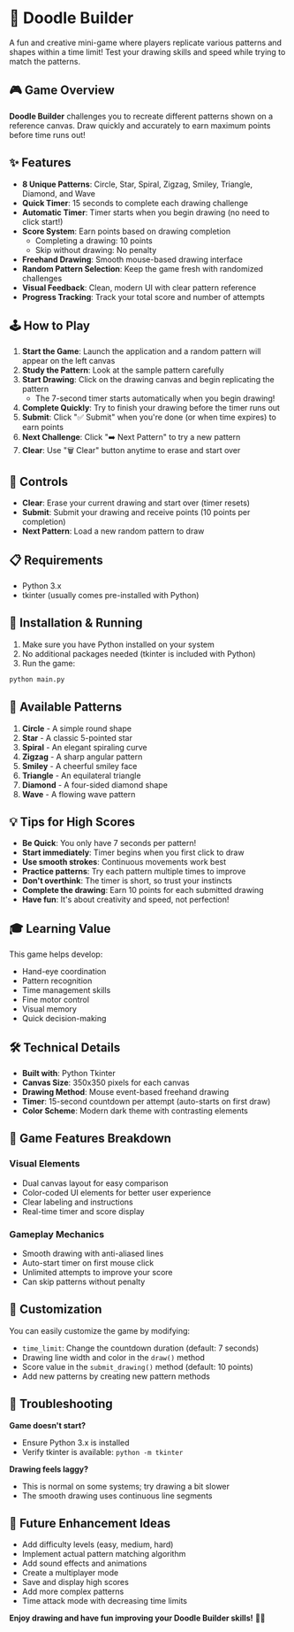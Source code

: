 # 🎨 Doodle Builder

A fun and creative mini-game where players replicate various patterns and shapes within a time limit! Test your drawing skills and speed while trying to match the patterns.

## 🎮 Game Overview

**Doodle Builder** challenges you to recreate different patterns shown on a reference canvas. Draw quickly and accurately to earn maximum points before time runs out!

## ✨ Features

- **8 Unique Patterns**: Circle, Star, Spiral, Zigzag, Smiley, Triangle, Diamond, and Wave
- **Quick Timer**: 15 seconds to complete each drawing challenge
- **Automatic Timer**: Timer starts when you begin drawing (no need to click start!)
- **Score System**: Earn points based on drawing completion
  - Completing a drawing: 10 points
  - Skip without drawing: No penalty
- **Freehand Drawing**: Smooth mouse-based drawing interface
- **Random Pattern Selection**: Keep the game fresh with randomized challenges
- **Visual Feedback**: Clean, modern UI with clear pattern reference
- **Progress Tracking**: Track your total score and number of attempts

## 🕹️ How to Play

1. **Start the Game**: Launch the application and a random pattern will appear on the left canvas
2. **Study the Pattern**: Look at the sample pattern carefully
3. **Start Drawing**: Click on the drawing canvas and begin replicating the pattern
   - The 7-second timer starts automatically when you begin drawing!
4. **Complete Quickly**: Try to finish your drawing before the timer runs out
5. **Submit**: Click "✅ Submit" when you're done (or when time expires) to earn points
6. **Next Challenge**: Click "➡️ Next Pattern" to try a new pattern
7. **Clear**: Use "🗑️ Clear" button anytime to erase and start over

## 🎯 Controls

- **Clear**: Erase your current drawing and start over (timer resets)
- **Submit**: Submit your drawing and receive points (10 points per completion)
- **Next Pattern**: Load a new random pattern to draw

## 📋 Requirements

- Python 3.x
- tkinter (usually comes pre-installed with Python)

## 🚀 Installation & Running

1. Make sure you have Python installed on your system
2. No additional packages needed (tkinter is included with Python)
3. Run the game:

```bash
python main.py
```

## 🎨 Available Patterns

1. **Circle** - A simple round shape
2. **Star** - A classic 5-pointed star
3. **Spiral** - An elegant spiraling curve
4. **Zigzag** - A sharp angular pattern
5. **Smiley** - A cheerful smiley face
6. **Triangle** - An equilateral triangle
7. **Diamond** - A four-sided diamond shape
8. **Wave** - A flowing wave pattern

## 💡 Tips for High Scores

- **Be Quick**: You only have 7 seconds per pattern!
- **Start immediately**: Timer begins when you first click to draw
- **Use smooth strokes**: Continuous movements work best
- **Practice patterns**: Try each pattern multiple times to improve
- **Don't overthink**: The timer is short, so trust your instincts
- **Complete the drawing**: Earn 10 points for each submitted drawing
- **Have fun**: It's about creativity and speed, not perfection!

## 🎓 Learning Value

This game helps develop:
- Hand-eye coordination
- Pattern recognition
- Time management skills
- Fine motor control
- Visual memory
- Quick decision-making

## 🛠️ Technical Details

- **Built with**: Python Tkinter
- **Canvas Size**: 350x350 pixels for each canvas
- **Drawing Method**: Mouse event-based freehand drawing
- **Timer**: 15-second countdown per attempt (auto-starts on first draw)
- **Color Scheme**: Modern dark theme with contrasting elements

## 🎪 Game Features Breakdown

### Visual Elements
- Dual canvas layout for easy comparison
- Color-coded UI elements for better user experience
- Clear labeling and instructions
- Real-time timer and score display

### Gameplay Mechanics
- Smooth drawing with anti-aliased lines
- Auto-start timer on first mouse click
- Unlimited attempts to improve your score
- Can skip patterns without penalty

## 🔧 Customization

You can easily customize the game by modifying:
- `time_limit`: Change the countdown duration (default: 7 seconds)
- Drawing line width and color in the `draw()` method
- Score value in the `submit_drawing()` method (default: 10 points)
- Add new patterns by creating new pattern methods

## 🐛 Troubleshooting

**Game doesn't start?**
- Ensure Python 3.x is installed
- Verify tkinter is available: `python -m tkinter`

**Drawing feels laggy?**
- This is normal on some systems; try drawing a bit slower
- The smooth drawing uses continuous line segments

## 📝 Future Enhancement Ideas

- Add difficulty levels (easy, medium, hard)
- Implement actual pattern matching algorithm
- Add sound effects and animations
- Create a multiplayer mode
- Save and display high scores
- Add more complex patterns
- Time attack mode with decreasing time limits

**Enjoy drawing and have fun improving your Doodle Builder skills!** 🎨✨